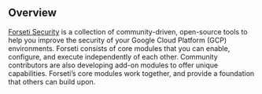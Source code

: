 ## Overview

[Forseti Security](https://github.com/GoogleCloudPlatform/policy-library/blob/master/docs/bundles/forseti-security.md) is a collection of community-driven, open-source tools to help you improve the security of your Google Cloud Platform (GCP) environments. Forseti consists of core modules that you can enable, configure, and execute independently of each other. Community contributors are also developing add-on modules to offer unique capabilities. Forseti’s core modules work together, and provide a foundation that others can build upon.
